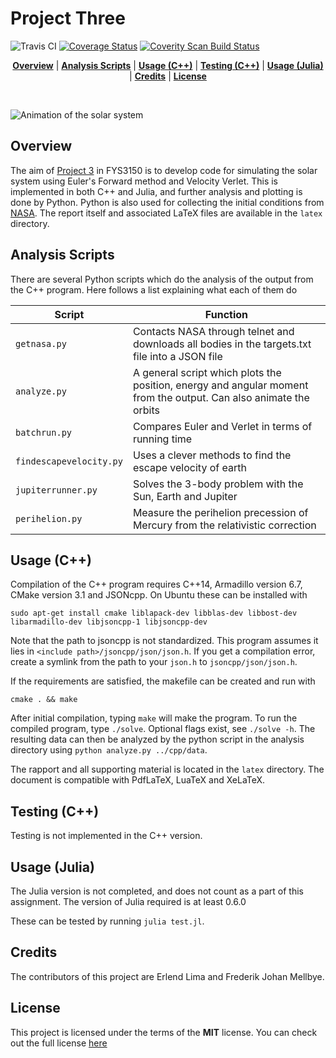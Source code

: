 # Project Three 

![Travis CI](https://travis-ci.org/Caronthir/FYS3150.svg?branch=master)
[![Coverage Status](https://coveralls.io/repos/github/Caronthir/FYS3150/badge.svg?branch=master)](https://coveralls.io/github/Caronthir/FYS3150?branch=master)
<a href="https://scan.coverity.com/projects/fys3150">
  <img alt="Coverity Scan Build Status"
       src="https://scan.coverity.com/projects/14080/badge.svg"/>
</a>

<p align="center">
<b><a href="#overview">Overview</a></b>
|
<b><a href="#analysis-scripts">Analysis Scripts</a></b>
|
<b><a href="#usage-c">Usage (C++)</a></b>
|
<b><a href="#testing-c">Testing (C++)</a></b>
|
<b><a href="#usage-julia">Usage (Julia)</a></b>
|
<b><a href="#credits">Credits</a></b>
|
<b><a href="#license">License</a></b>
</p>
<br>


<!-- <img height="700px" align="center" src="latex/figures/solarsys.png?raw=true"> -->
![Animation of the solar system](https://github.com/Caronthir/FYS3150/blob/master/Project3/latex/figures/animation.gif)

## Overview
The aim of [Project 3](https://compphysics.github.io/ComputationalPhysics/doc/Projects/2017/Project3/pdf/Project3.pdf) in FYS3150
is to develop code for simulating the solar system using Euler's Forward method and Velocity Verlet.
This is implemented in both C++ and Julia, and further analysis and plotting is done by Python. 
Python is also used for collecting the initial conditions from [NASA](https://ssd.jpl.nasa.gov/?horizons).
The report itself and associated LaTeX files are available in the `latex` directory.

## Analysis Scripts

There are several Python scripts which do the analysis of the output from the C++ program. Here follows a
list explaining what each of them do

| Script                  | Function                                                                                                          |
| ------                  | --------                                                                                                          |
| `getnasa.py`            | Contacts NASA through telnet and downloads all bodies in the targets.txt file into a JSON file                    |
| `analyze.py`            | A general script which plots the position, energy and angular moment from the output. Can also animate the orbits |
| `batchrun.py`           | Compares Euler and Verlet in terms of running time                                                                |
| `findescapevelocity.py` | Uses a clever methods to find the escape velocity of earth                                                        |
| `jupiterrunner.py`      | Solves the 3-body problem with the Sun, Earth and Jupiter                                                         |
| `perihelion.py`         | Measure the perihelion precession of Mercury from the relativistic correction                                     |


## Usage (C++)

Compilation of the C++ program requires C++14, Armadillo version 6.7, CMake version 3.1 and JSONcpp. On Ubuntu these can be installed with
```console
sudo apt-get install cmake liblapack-dev libblas-dev libbost-dev libarmadillo-dev libjsoncpp-1 libjsoncpp-dev
```
Note that the path to jsoncpp is not standardized. This program assumes it lies in `<include path>/jsoncpp/json/json.h`. 
If you get a compilation error, create a symlink from the path to your `json.h` to `jsoncpp/json/json.h`.

If the
requirements are satisfied, the makefile can be created and run with

```console
cmake . && make
```

After initial compilation, typing `make` will make the program. To run the
compiled program, type `./solve`. Optional flags exist, see `./solve -h`.
The resulting data can then be analyzed
by the python script in the analysis directory using `python analyze.py ../cpp/data`.


The rapport and all supporting material is located in the `latex` directory.
The document is compatible with PdfLaTeX, LuaTeX and XeLaTeX.

## Testing (C++)
Testing is not implemented in the C++ version.
<!-- The framework [Google Test](https://github.com/google/googletest) is used to write unit tests. Google test is -->
<!-- imported as git submodule. To make it work, type -->

<!-- ```console -->
<!-- git submodule init -->
<!-- git submodule update -->
<!-- ``` -->

<!-- Google test is fully integrated into CMake, making it easy to both add and run the tests. In order -->
<!-- to compile the tests, type `cmake -Dtest=ON`. For actually running the tests, run `./runUnitTests` or -->
<!-- `make test`. -->

<!-- Better support for debugging and stricter compiler flags can be turned on using `cmake -DCMAKE_BUILD_TYPE=DEBUG`. -->

## Usage (Julia)
The Julia version is not completed, and does not count as a part of this assignment.
The version of Julia required is at least 0.6.0

These can be tested by running
`julia test.jl`.

## Credits
The contributors of this project are Erlend Lima and Frederik Johan Mellbye.

## License
This project is licensed under the terms of the **MIT** license.
You can check out the full license [here](../LICENSE)
